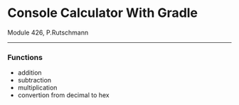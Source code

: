 # Console Calculator With Gradle

Module 426, P.Rutschmann

<hr>

### Functions

* addition
* subtraction
* multiplication
* convertion from decimal to hex
